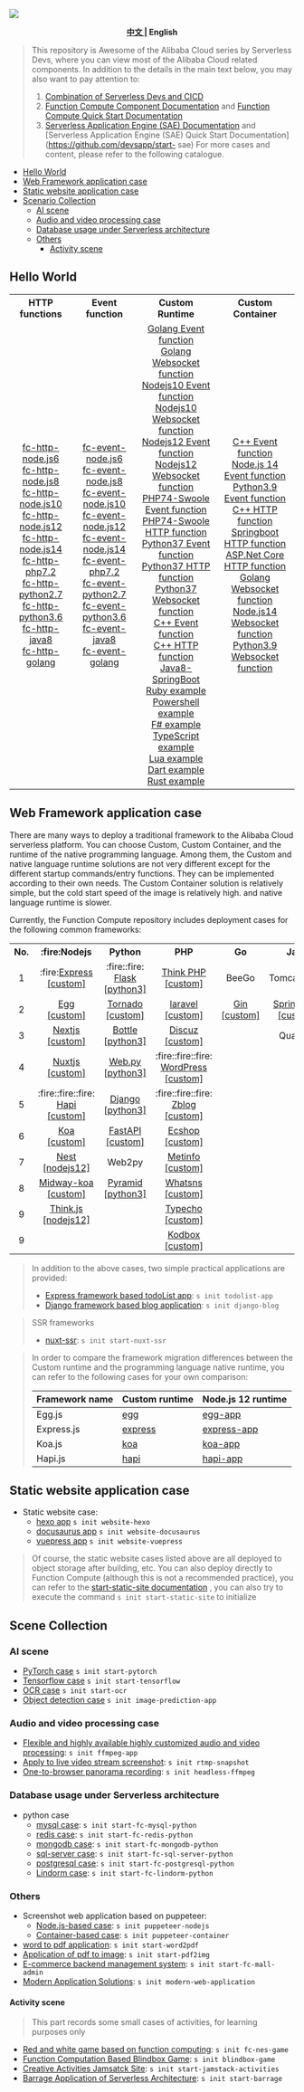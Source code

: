 ![](https://serverless-article-picture.oss-cn-hangzhou.aliyuncs.com/1638187918372_20211129121158776024.png)

<p align="center"><b> <a href="./README.md"> 中文 </a> | English </b></p>

> This repository is Awesome of the Alibaba Cloud series by Serverless Devs, where you can view most of the Alibaba Cloud related components. In addition to the details in the main text below, you may also want to pay attention to:
> 1. [Combination of Serverless Devs and CICD](https://github.com/Serverless-Devs/Serverless-Devs/blob/master/docs/zh/cicd.md)
> 2. [Function Compute Component Documentation](https://github.com/devsapp/fc) and [Function Compute Quick Start Documentation](https://github.com/devsapp/start-fc)
> 3. [Serverless Application Engine (SAE) Documentation](https://github.com/devsapp/sae) and [Serverless Application Engine (SAE) Quick Start Documentation](https://github.com/devsapp/start- sae)
> For more cases and content, please refer to the following catalogue.

- [Hello World](#Hello-World)
- [Web Framework application case](#Web-Framework-application-case)
- [Static website application case](#Static-website-application-case)
- [Scenario Collection](#Scene-Collection)
    - [AI scene](#AI-scene)
    - [Audio and video processing case](#Audio-and-video-processing-case)
    - [Database usage under Serverless architecture](#Database-usage-under-Serverless-architecture)
    - [Others](#others)
        - [Activity scene](#Activity-scene)

## Hello World

<table>
<tr>
<th>HTTP functions</th>
<th>Event function</th>
<th>Custom Runtime</th>
<th>Custom Container</th>
</tr>
<tr>
<td align="center">
<a href="https://github.com/devsapp/start-fc/tree/master/http-function/fc-http-node.js6/src">fc-http-node.js6</a><br>
<a href="https://github.com/devsapp/start-fc/tree/master/http-function/fc-http-node.js8/src">fc-http-node.js8</a><br>
<a href="https://github.com/devsapp/start-fc/tree/master/http-function/fc-http-node.js10/src">fc-http-node.js10</a><br>
<a href="https://github.com/devsapp/start-fc/tree/master/http-function/fc-http-node.js12/src">fc-http-node.js12</a><br>
<a href="https://github.com/devsapp/start-fc/tree/master/http-function/fc-http-node.js14/src">fc-http-node.js14</a><br>
<a href="https://github.com/devsapp/start-fc/tree/master/http-function/fc-http-php7.2/src">fc-http-php7.2</a><br>
<a href="https://github.com/devsapp/start-fc/tree/master/http-function/fc-http-python2.7/src">fc-http-python2.7</a><br>
<a href="https://github.com/devsapp/start-fc/tree/master/http-function/fc-http-python3.6/src">fc-http-python3.6</a><br>
<a href="https://github.com/devsapp/start-fc/tree/master/http-function/fc-http-java8/src">fc-http-java8</a><br>
    <a href="https://github.com/devsapp/start-fc/blob/master/http-function/fc-event-golang1.x/src">fc-http-golang</a>
</td>
<td align="center">
<a href="https://github.com/devsapp/start-fc/tree/master/event-function/fc-event-node.js6/src">fc-event-node.js6</a><br>
<a href="https://github.com/devsapp/start-fc/tree/master/event-function/fc-event-node.js8/src">fc-event-node.js8</a><br>
<a href="https://github.com/devsapp/start-fc/tree/master/event-function/fc-event-node.js10/src">fc-event-node.js10</a><br>
<a href="https://github.com/devsapp/start-fc/tree/master/event-function/fc-event-node.js12/src">fc-event-node.js12</a><br>
<a href="https://github.com/devsapp/start-fc/tree/master/event-function/fc-event-node.js14/src">fc-event-node.js14</a><br>
<a href="https://github.com/devsapp/start-fc/tree/master/event-function/fc-event-php7.2/src">fc-event-php7.2</a><br>
<a href="https://github.com/devsapp/start-fc/tree/master/event-function/fc-event-python2.7/src">fc-event-python2.7</a><br>
<a href="https://github.com/devsapp/start-fc/tree/master/event-function/fc-event-python3.6/src">fc-event-python3.6</a><br>
<a href="https://github.com/devsapp/start-fc/tree/master/event-function/fc-event-java8/src">fc-event-java8</a><br>
    <a href="https://github.com/devsapp/start-fc/blob/master/event-function/fc-event-golang1.x/src">fc-event-golang</a>
</td>
<td align="center">
<a href="https://github.com/devsapp/start-fc/tree/master/custom-function/golang/fc-custom-golang-event/src">Golang Event function</a><br>
<a href="https://github.com/devsapp/start-fc/blob/master/custom-function/golang/fc-custom-golang-websocket/src">Golang Websocket function</a><br>
<a href="https://github.com/devsapp/start-fc/tree/master/custom-function/nodejs10/fc-custom-nodejs10-event/src">Nodejs10 Event function</a><br>
<a href="https://github.com/devsapp/start-fc/tree/master/custom-function/nodejs10/fc-custom-nodejs10-websocket/src">Nodejs10 Websocket function</a><br>
<a href="https://github.com/devsapp/start-fc/tree/master/custom-function/nodejs12/fc-custom-nodejs12-event/src">Nodejs12 Event function</a><br>
<a href="https://github.com/devsapp/start-fc/tree/master/custom-function/nodejs12/fc-custom-nodejs12-websocket/src">Nodejs12 Websocket function</a><br>
<a href="https://github.com/devsapp/start-fc/tree/master/custom-function/php74/fc-custom-php74-event/src">PHP74-Swoole Event function</a><br>
<a href="https://github.com/devsapp/start-fc/tree/master/custom-function/php74/fc-custom-php74-http/src">PHP74-Swoole HTTP function</a><br>
<a href="https://github.com/devsapp/start-fc/tree/master/custom-function/python37/fc-custom-python37-event/src">Python37 Event function</a><br>
<a href="https://github.com/devsapp/start-fc/tree/master/custom-function/python37/fc-custom-python37-http/src">Python37 HTTP function</a><br>
<a href="https://github.com/devsapp/start-fc/tree/master/custom-function/python37/fc-custom-python37-websocket/src">Python37 Websocket function</a><br>
<a href="https://github.com/devsapp/start-fc/tree/master/custom-function/cpp/fc-custom-cpp-event/src">C++ Event function</a><br>
<a href="https://github.com/devsapp/start-fc/tree/master/custom-function/cpp/fc-custom-cpp-http/src">C++ HTTP function</a><br>
<a href="https://github.com/devsapp/start-fc/tree/master/custom-function/java8/fc-custom-java8-http/src">Java8-SpringBoot</a><br>
<a href="https://github.com/devsapp/start-fc/tree/master/custom-function/ruby/fc-custom-ruby-event/src">Ruby example</a><br>
<a href="https://github.com/devsapp/start-fc/tree/master/custom-function/powershell/fc-custom-powershell-event/src">Powershell example</a><br>
<a href="https://github.com/devsapp/start-fc/tree/master/custom-function/f#/fc-custom-fsharp-http/src">F# example</a><br>
<a href="https://github.com/devsapp/start-fc/tree/master/custom-function/typescript/fc-custom-typescript-event/src">TypeScript example</a><br>
<a href="https://github.com/devsapp/start-fc/tree/master/custom-function/lua/fc-custom-lua-event/src">Lua example</a><br>
<a href="https://github.com/devsapp/start-fc/tree/master/custom-function/dart/fc-custom-dart-event/src">Dart example</a><br>
<a href="https://github.com/devsapp/start-fc/tree/master/custom-function/rust/fc-custom-rust-event/src">Rust example</a>
</td>
<td align="center">
<a href="https://github.com/devsapp/start-fc/tree/master/custom-container-function/fc-custom-container-event-cpp/src">C++ Event function</a><br>
<a href="https://github.com/devsapp/start-fc/tree/master/custom-container-function/fc-custom-container-event-nodejs14/src">Node.js 14 Event function</a><br>
<a href="https://github.com/devsapp/start-fc/tree/master/custom-container-function/fc-custom-container-event-python3.9/src">Python3.9 Event function</a><br>
<a href="https://github.com/devsapp/start-fc/tree/master/custom-container-function/fc-custom-container-http-cpp/src">C++ HTTP function</a><br>
<a href="https://github.com/devsapp/start-fc/tree/master/custom-container-function/fc-custom-container-http-springboot/src">Springboot HTTP function</a><br>
<a href="https://github.com/devsapp/start-fc/tree/master/custom-container-function/fc-custom-container-http-aspdotnetcore/src">ASP.Net Core HTTP function</a><br>
<a href="https://github.com/devsapp/start-fc/blob/master/custom-container-function/fc-custom-container-websocket-golang/src">Golang Websocket function</a><br>
<a href="https://github.com/devsapp/start-fc/blob/master/custom-container-function/fc-custom-container-websocket-nodejs14/src">Node.js14 Websocket function</a><br>
<a href="https://github.com/devsapp/start-fc/blob/master/custom-container-function/fc-custom-container-websocket-python3.9/src">Python3.9 Websocket function</a>
</td>
</tr>
</table>


## Web Framework application case

There are many ways to deploy a traditional framework to the Alibaba Cloud serverless platform. You can choose Custom, Custom Container, and the runtime of the native programming language. Among them, the Custom and native language runtime solutions are not very different except for the different startup commands/entry functions. They can be implemented according to their own needs. The Custom Container solution is relatively simple, but the cold start speed of the image is relatively high. and native language runtime is slower.

Currently, the Function Compute repository includes deployment cases for the following common frameworks:

<table>
<tr>
<th>No.</th>
<th>:fire:Nodejs</th>
<th>Python</th>
<th>PHP</th>
<th>Go</th>
<th>Java</th>
<th>Others</th>
</tr>
<tr>
<td align="center">1</td>
<td align="center">:fire:<a href="https://github.com/devsapp/start-web-framework/tree/master/web-framework/nodejs/custom-runtime/express/src">Express [custom]</a></td>
<td align="center">:fire::fire:<a href="https://github.com/devsapp/start-web-framework/tree/master/web-framework/python/flask/src"> Flask [python3]</a></td>
<td align="center"><a href="https://github.com/devsapp/start-web-framework/tree/master/web-framework/php/thinkphp/src">Think PHP [custom]</a></td>
<td align="center">BeeGo</td>
<td align="center">Tomcat/Jetty</td>
<td align="center">Gatsby</td>
</tr>
<tr>
<td align="center">2</td>
<td align="center"><a href="https://github.com/devsapp/start-web-framework/tree/master/web-framework/nodejs/custom-runtime/egg/src">Egg [custom]</a></td>
<td align="center"><a href="https://github.com/devsapp/start-web-framework/tree/master/web-framework/python/tornado/src">Tornado [custom]</a></td>
<td align="center"><a href="https://github.com/devsapp/start-web-framework/tree/master/web-framework/php/laravel/src">laravel [custom]</a></td>
<td align="center"><a href="https://github.com/liufangchen/start-gin">Gin [custom]</a></td>
<td align="center"><a href="https://github.com/devsapp/start-web-framework/tree/master/web-framework/java/springboot">SpringBoot [custom]</a> </td>
<td align="center"><a href="https://github.com/liufangchen/start-hugo">Hugo [custom]</a> </td>
</tr>
<tr>
<td align="center">3</td>
<td align="center"><a href="https://github.com/devsapp/start-web-framework/tree/master/web-framework/nodejs/custom-runtime/next/src">Nextjs [custom]</a></td>
<td align="center"><a href="https://github.com/devsapp/start-web-framework/tree/master/web-framework/python/bottle/src">Bottle [python3]</a></td>
<td align="center"><a href="https://github.com/devsapp/start-web-framework/tree/master/web-framework/php/discuz/src">Discuz [custom]</a></td><td></td><td align="center">Quarkus</td>
<td align="center"></td>
</tr>
<tr>
<td align="center">4</td>
<td align="center"><a href="https://github.com/devsapp/start-web-framework/tree/master/web-framework/nodejs/custom-runtime/nuxt-ssr/src">Nuxtjs [custom] </a></td>
<td align="center"><a href="https://github.com/devsapp/start-web-framework/tree/master/web-framework/python/webpy/src">Web.py [python3] </a></td>
<td align="center"> :fire::fire::fire: <a href="https://github.com/devsapp/start-web-framework/tree/master/web-framework/php/wordpress/src" >WordPress [custom]</a></td><td></td><td></td>
<td align="center"></td>
</tr>
<tr>
<td align="center">5</td>
<td align="center"> :fire::fire::fire: <a href="https://github.com/devsapp/start-web-framework/tree/master/web-framework/nodejs/hapi/ src" >Hapi [custom]</a></td>
<td align="center"><a href="https://github.com/devsapp/start-web-framework/tree/master/web-framework/python/django/src" >Django [python3]</a></td>
<td align="center"> :fire::fire::fire: <a href="https://github.com/devsapp/start-web-framework/tree/master/web-framework/php/zblog/ src" >Zblog [custom]</a></td><td></td><td></td>
<td align="center"></td>
</tr>
<tr>
<td align="center">6</td>
<td align="center"><a href="https://github.com/devsapp/start-web-framework/tree/master/web-framework/nodejs/custom-runtime/koa/src">Koa [custom]</a></td>
    <td align="center"><a href="https://github.com/devsapp/start-web-framework/tree/master/web-framework/python/fastapi/src" >FastAPI [custom]</a></td>
<td align="center"><a href="https://github.com/devsapp/start-web-framework/tree/master/web-framework/php/ecshop/src" >Ecshop [custom]</a></td><td></td><td></td><td></td>
</tr>
<tr>
<td align="center">7</td>
<td align="center"><a href="https://github.com/devsapp/start-web-framework/tree/master/web-framework/nodejs/custom-runtime/nest/src">Nest [nodejs12]</a></td>
<td align="center">Web2py</td>
<td align="center"><a href="https://github.com/devsapp/start-web-framework/tree/master/web-framework/php/metinfo/src" >Metinfo [custom]</a></td>
    <td></td><td></td><td></td>
</tr>
<tr>
<td align="center">8</td>
<td align="center"><a href="https://github.com/devsapp/start-web-framework/tree/master/web-framework/nodejs/custom-runtime/midway-koa/src">Midway-koa [custom]</a></td>
<td align="center"><a href="https://github.com/devsapp/start-web-framework/tree/master/web-framework/python/pyramid/src" >Pyramid [python3]</a></td>
<td align="center"><a href="https://github.com/devsapp/start-web-framework/tree/master/web-framework/php/whatsns/src" >Whatsns [custom]</a></td><td></td><td></td><td></td>
</tr>
<tr>
<td align="center">9</td>
<td align="center"><a href="https://github.com/devsapp/start-web-framework/tree/master/web-framework/nodejs/nodejs-runtime/thinkjs/src">Think.js [nodejs12] </a></td>
<td align="center"></td>
<td align="center"><a href="https://github.com/devsapp/start-web-framework/tree/master/web-framework/php/typecho/src" >Typecho [custom]</a></td><td></td><td></td><td></td>
</tr>
    <tr>
<td align="center">9</td>
<td align="center"></td>
<td align="center"></td>
<td align="center"><a href="https://github.com/devsapp/start-fc-kodbox" >Kodbox [custom]</a></td><td></td><td></td><td></td>
</tr>
</table>

> In addition to the above cases, two simple practical applications are provided:
> - [Express framework based todoList app](https://github.com/devsapp/start-web-framework/blob/master/example/todolist-app/src): `s init todolist-app`
> - [Django framework based blog application](https://github.com/devsapp/start-web-framework/blob/master/example/django-blog/src): `s init django-blog`  
    
> SSR frameworks
> - [nuxt-ssr](https://github.com/devsapp/start-web-framework/tree/master/web-framework/nodejs/custom-runtime/nuxt-ssr/src): `s init start-nuxt-ssr`

> In order to compare the framework migration differences between the Custom runtime and the programming language native runtime, you can refer to the following cases for your own comparison:
>
> | Framework name | Custom runtime | Node.js 12 runtime |
> | ----- | ----------- | ----------------|
> | Egg.js | [egg](https://github.com/devsapp/start-web-framework/tree/master/web-framework/nodejs/custom-runtime/egg/src) | [egg-app](https://github.com/devsapp/start-web-framework/tree/master/web-framework/nodejs/nodejs-runtime/egg/src) |
> | Express.js | [express](https://github.com/devsapp/start-web-framework/tree/master/web-framework/nodejs/custom-runtime/express/src) | [express-app](https://github.com/devsapp/start-web-framework/tree/master/web-framework/nodejs/nodejs-runtime/express/src) |
> | Koa.js | [koa](https://github.com/devsapp/start-web-framework/tree/master/web-framework/nodejs/custom-runtime/koa/src) | [koa-app](https://github.com/devsapp/start-web-framework/tree/master/web-framework/nodejs/nodejs-runtime/koa/src) |
> | Hapi.js | [hapi](https://github.com/devsapp/start-web-framework/tree/master/web-framework/nodejs/custom-runtime/hapi/src) | [hapi-app](https://github.com/devsapp/start-web-framework/tree/master/web-framework/nodejs/nodejs-runtime/hapi/src) |


## Static website application case

- Static website case:
    - [hexo app](https://github.com/devsapp/start-website/tree/master/hexo/src) `s init website-hexo`
    - [docusaurus app](https://github.com/devsapp/start-website/tree/master/docusaurus/src) `s init website-docusaurus`
    - [vuepress app](https://github.com/devsapp/start-website/tree/master/vuepress/src) `s init website-vuepress`

> Of course, the static website cases listed above are all deployed to object storage after building, etc. You can also deploy directly to Function Compute (although this is not a recommended practice), you can refer to the [start-static-site documentation](https://github.com/devsapp/start-static-site) , you can also try to execute the command `s init start-static-site` to initialize

## Scene Collection

### AI scene

- [PyTorch case](https://github.com/devsapp/start-ai/tree/master/start-pytorch/src) `s init start-pytorch`
- [Tensorflow case](https://github.com/devsapp/start-ai/tree/master/start-tensorflow/src) `s init start-tensorflow`
- [OCR case](https://github.com/devsapp/start-ai/tree/master/start-ocr/src) `s init start-ocr`
- [Object detection case](https://github.com/devsapp/start-ai/tree/master/image-prediction-app/src) `s init image-prediction-app`

### Audio and video processing case

- [Flexible and highly available highly customized audio and video processing](https://github.com/devsapp/start-ffmpeg/tree/master/ffmpeg-app/src): `s init ffmpeg-app`
- [Apply to live video stream screenshot](https://github.com/devsapp/start-ffmpeg/tree/master/rtmp-snapshot/src): `s init rtmp-snapshot`
- [One-to-browser panorama recording](https://github.com/devsapp/start-ffmpeg/tree/master/headless-ffmpeg/src): `s init headless-ffmpeg`

### Database usage under Serverless architecture

- python case
    - [mysql case](https://github.com/devsapp/start-fc-db/tree/main/python/mysql/src): `s init start-fc-mysql-python`
    - [redis case](https://github.com/devsapp/start-fc-db/tree/main/python/redis/src): `s init start-fc-redis-python`
    - [mongodb case](https://github.com/devsapp/start-fc-db/tree/main/python/mongodb/src): `s init start-fc-mongodb-python`
    - [sql-server case](https://github.com/devsapp/start-fc-db/tree/main/python/sql_server/src): `s init start-fc-sql-server-python`
    - [postgresql case](https://github.com/devsapp/start-fc-db/tree/main/python/postgresql/src): `s init start-fc-postgresql-python`
    - [Lindorm case](https://github.com/devsapp/start-fc-db/tree/main/python/lindorm/src): `s init start-fc-lindorm-python`

### Others
- Screenshot web application based on puppeteer:
    - [Node.js-based case](https://github.com/devsapp/start-puppeteer/tree/master/puppeteer-nodejs/src): `s init puppeteer-nodejs`
    - [Container-based case](https://github.com/devsapp/start-puppeteer/tree/master/puppeteer-container/src): `s init puppeteer-container`
- [word to pdf application](https://github.com/devsapp/start-word2pdf): `s init start-word2pdf`
- [Application of pdf to image](https://github.com/devsapp/start-pdf2img): `s init start-pdf2img`
- [E-commerce backend management system](https://github.com/devsapp/start-fc-mall-admin): `s init start-fc-mall-admin`
- [Modern Application Solutions](https://github.com/devsapp/modern-web-application): `s init modern-web-application`

#### Activity scene

> This part records some small cases of activities, for learning purposes only

- [Red and white game based on function computing](https://github.com/devsapp/fc-nes-game): `s init fc-nes-game`
- [Function Computation Based Blindbox Game](https://github.com/devsapp/blindbox-game): `s init blindbox-game`
- [Creative Activities Jamsatck Site](https://github.com/devsapp/start-jamstack-activities): `s init start-jamstack-activities`
- [Barrage Application of Serverless Architecture](https://github.com/devsapp/start-barrage): `s init start-barrage`
